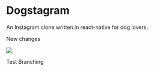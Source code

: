 # Dogstagram
An Instagram clone written in react-native for dog lovers. 

New changes

![](demo.gif)


Test Branching